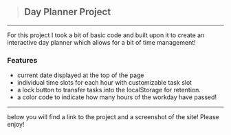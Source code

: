 >## Day Planner Project
---
For this project I took a bit of basic code and built upon it to create an interactive day planner which allows for a bit of time management!

### Features
- current date displayed at the top of the page
- individual time slots for each hour with customizable task slot
- a lock button to transfer tasks into the localStorage for retention.
- a color code to indicate how many hours of the workday have passed!
---
below you will find a link to the project and a screenshot of the site! Please enjoy!

